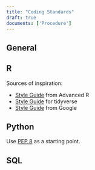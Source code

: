 ```yaml
---
title: "Coding Standards"
draft: true
documents: ['Procedure']
---
```


## General

## R

Sources of inspiration:

- [Style Guide](http://adv-r.had.co.nz/Style.html) from Advanced R
- [Style Guide](https://style.tidyverse.org/) for tidyverse
- [Style Guide](https://google.github.io/styleguide/Rguide.xml) from Google

## Python

Use [PEP 8](https://www.python.org/dev/peps/pep-0008/) as a starting point.

## SQL

